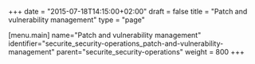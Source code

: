 +++
date = "2015-07-18T14:15:00+02:00"
draft = false
title = "Patch and vulnerability management"
type = "page"

[menu.main]
name="Patch and vulnerability management"
identifier="securite_security-operations_patch-and-vulnerability-management"
parent="securite_security-operations"
weight = 800
+++
